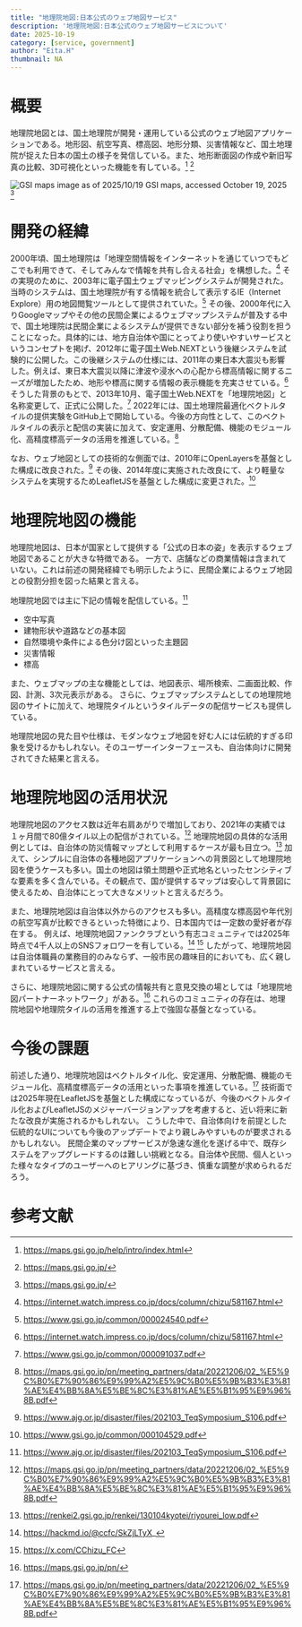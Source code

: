 ```yaml
---
title: "地理院地図:日本公式のウェブ地図サービス"
description: '地理院地図:日本公式のウェブ地図サービスについて'
date: 2025-10-19
category: [service, government]
author: "Eita.H"
thumbnail: NA
---
```


# 概要
地理院地図とは、国土地理院が開発・運用している公式のウェブ地図アプリケーションである。地形図、航空写真、標高図、地形分類、災害情報など、国土地理院が捉えた日本の国土の様子を発信している。また、地形断面図の作成や新旧写真の比較、3D可視化といった機能を有している。[^1] [^2]

![GSI maps image as of 2025/10/19](/images/articles/eita-h/eh_GSImaps.webp)
GSI maps, accessed October 19, 2025 [^2]

# 開発の経緯
2000年頃、国土地理院は「地理空間情報をインターネットを通じていつでもどこでも利用できて、そしてみんなで情報を共有し合える社会」を構想した。[^3] 
その実現のために、2003年に電子国土ウェブマッピングシステムが開発された。当時のシステムは、国土地理院が有する情報を統合して表示するIE（Internet Explore）用の地図閲覧ツールとして提供されていた。[^4] 
その後、2000年代に入りGoogleマップやその他の民間企業によるウェブマップシステムが普及する中で、国土地理院は民間企業によるシステムが提供できない部分を補う役割を担うことになった。具体的には、地方自治体や国にとってより使いやすいサービスというコンセプトを掲げ、2012年に電子国土Web.NEXTという後継システムを試験的に公開した。この後継システムの仕様には、2011年の東日本大震災も影響した。例えば、東日本大震災以降に津波や浸水への心配から標高情報に関するニーズが増加したため、地形や標高に関する情報の表示機能を充実させている。[^3]
そうした背景のもとで、2013年10月、電子国土Web.NEXTを「地理院地図」と名称変更して、正式に公開した。[^5]
2022年には、国土地理院最適化ベクトルタイルの提供実験をGitHub上で開始している。今後の方向性として、このベクトルタイルの表示と配信の実装に加えて、安定運用、分散配備、機能のモジュール化、高精度標高データの活用を推進している。[^6]

なお、ウェブ地図としての技術的な側面では、2010年にOpenLayersを基盤とした構成に改良された。[^7]
その後、2014年度に実施された改良にて、より軽量なシステムを実現するためLeafletJSを基盤とした構成に変更された。[^8]

# 地理院地図の機能
地理院地図は、日本が国家として提供する「公式の日本の姿」を表示するウェブ地図であることが大きな特徴である。
一方で、店舗などの商業情報は含まれていない。これは前述の開発経緯でも明示したように、民間企業によるウェブ地図との役割分担を図った結果と言える。

地理院地図では主に下記の情報を配信している。[^7]
- 空中写真
- 建物形状や道路などの基本図
- 自然環境や条件による色分け図といった主題図
- 災害情報
- 標高

また、ウェブマップの主な機能としては、地図表示、場所検索、二画面比較、作図、計測、3次元表示がある。
さらに、ウェブマップシステムとしての地理院地図のサイトに加えて、地理院タイルというタイルデータの配信サービスも提供している。

地理院地図の見た目や仕様は、モダンなウェブ地図を好む人には伝統的すぎる印象を受けるかもしれない。そのユーザーインターフェースも、自治体向けに開発されてきた結果と言える。

# 地理院地図の活用状況
地理院地図のアクセス数は近年右肩あがりで増加しており、2021年の実績では１ヶ月間で80億タイル以上の配信がされている。[^6]
地理院地図の具体的な活用例としては、自治体の防災情報マップとして利用するケースが最も目立つ。[^9]
加えて、シンプルに自治体の各種地図アプリケーションへの背景図として地理院地図を使うケースも多い。国土の地図は領土問題や正式地名といったセンシティブな要素を多く含んでいる。その観点で、国が提供するマップは安心して背景図に使えるため、自治体にとって大きなメリットと言えるだろう。

また、地理院地図は自治体以外からのアクセスも多い。高精度な標高図や年代別の航空写真が比較できるといった特徴により、日本国内では一定数の愛好者が存在する。
例えば、地理院地図ファンクラブという有志コミュニティでは2025年時点で4千人以上のSNSフォロワーを有している。[^10] [^11]
したがって、地理院地図は自治体職員の業務目的のみならず、一般市民の趣味目的においても、広く親しまれているサービスと言える。

さらに、地理院地図に関する公式の情報共有と意見交換の場としては「地理院地図パートナーネットワーク」がある。[^12]
これらのコミュニティの存在は、地理院地図や地理院タイルの活用を推進する上で強固な基盤となっている。

# 今後の課題
前述した通り、地理院地図はベクトルタイル化、安定運用、分散配備、機能のモジュール化、高精度標高データの活用といった事項を推進している。[^6]
技術面では2025年現在LeafletJSを基盤とした構成になっているが、今後のベクトルタイル化およびLeafletJSのメジャーバージョンアップを考慮すると、近い将来に新たな改良が実施されるかもしれない。
こうした中で、自治体向けを前提とした伝統的なUIについても今後のアップデートでより親しみやすいものが要求されるかもしれない。
民間企業のマップサービスが急速な進化を遂げる中で、既存システムをアップグレードするのは難しい挑戦となる。自治体や民間、個人といった様々なタイプのユーザーへのヒアリングに基づき、慎重な調整が求められるだろう。

# 参考文献
[^1]: https://maps.gsi.go.jp/help/intro/index.html
[^2]: https://maps.gsi.go.jp/
[^3]: https://internet.watch.impress.co.jp/docs/column/chizu/581167.html
[^4]: https://www.gsi.go.jp/common/000024540.pdf
[^5]: https://www.gsi.go.jp/common/000091037.pdf
[^6]: https://maps.gsi.go.jp/pn/meeting_partners/data/20221206/02_%E5%9C%B0%E7%90%86%E9%99%A2%E5%9C%B0%E5%9B%B3%E3%81%AE%E4%BB%8A%E5%BE%8C%E3%81%AE%E5%B1%95%E9%96%8B.pdf
[^7]: https://www.ajg.or.jp/disaster/files/202103_TeqSymposium_S106.pdf
[^8]: https://www.gsi.go.jp/common/000104529.pdf
[^9]: https://renkei2.gsi.go.jp/renkei/130104kyotei/riyourei_low.pdf
[^10]: https://hackmd.io/@ccfc/SkZjLTyX_
[^11]: https://x.com/CChizu_FC
[^12]: https://maps.gsi.go.jp/pn/